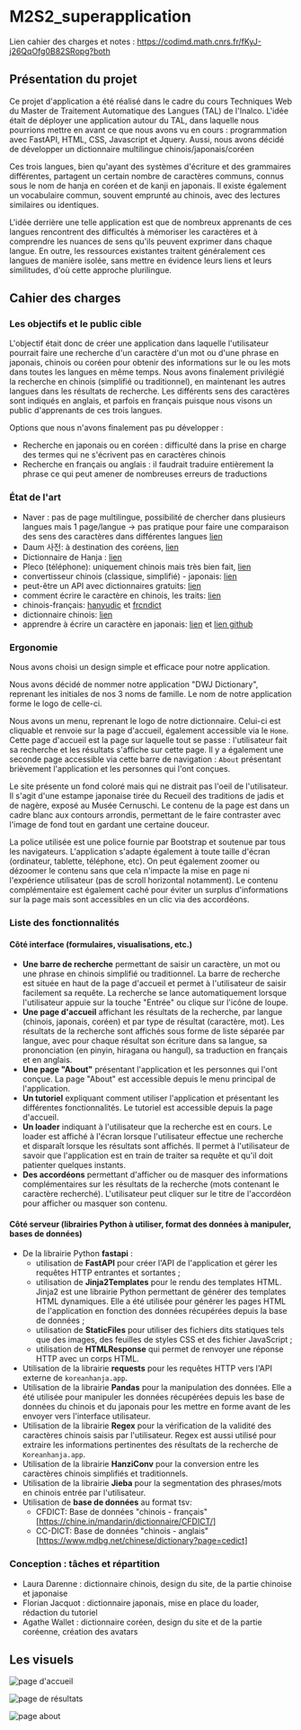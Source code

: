# M2S2_superapplication

Lien cahier des charges et notes : https://codimd.math.cnrs.fr/fKyJ-j26QqOfg0B82SRopg?both

## Présentation du projet
Ce projet d'application a été réalisé dans le cadre du cours Techniques Web du Master de Traitement Automatique des Langues (TAL) de l'Inalco. L'idée était de déployer une application autour du TAL, dans laquelle nous pourrions mettre en avant ce que nous avons vu en cours : programmation avec FastAPI, HTML, CSS, Javascript et Jquery. Aussi, nous avons décidé de développer un dictionnaire multilingue chinois/japonais/coréen

Ces trois langues, bien qu'ayant des systèmes d'écriture et des grammaires différentes, partagent un certain nombre de caractères communs, connus sous le nom de hanja en coréen et de kanji en japonais. Il existe également un vocabulaire commun, souvent emprunté au chinois, avec des lectures similaires ou identiques.

L'idée derrière une telle application est que de nombreux apprenants de ces langues rencontrent des difficultés à mémoriser les caractères et à comprendre les nuances de sens qu'ils peuvent exprimer dans chaque langue. En outre, les ressources existantes traitent généralement ces langues de manière isolée, sans mettre en évidence leurs liens et leurs similitudes, d'où cette approche plurilingue.

## Cahier des charges

### Les objectifs et le public cible

L'objectif était donc de créer une application dans laquelle l'utilisateur pourrait faire une recherche d'un caractère d'un mot ou d'une phrase en japonais, chinois ou coréen pour obtenir des informations sur le ou les mots dans toutes les langues en même temps. Nous avons finalement privilégié la recherche en chinois (simplifié ou traditionnel), en maintenant les autres langues dans les résultats de recherche. Les différents sens des caractères sont indiqués en anglais, et parfois en français puisque nous visons un public d'apprenants de ces trois langues.

Options que nous n'avons finalement pas pu développer : 
- Recherche en japonais ou en coréen : difficulté dans la prise en charge des termes qui ne s'écrivent pas en caractères chinois
- Recherche en français ou anglais : il faudrait traduire entièrement la phrase ce qui peut amener de nombreuses erreurs de traductions

### État de l'art
- Naver : pas de page multilingue, possibilité de chercher dans plusieurs langues mais 1 page/langue → pas pratique pour faire une comparaison des sens des caractères dans différentes langues [lien](https://dict.naver.com/frkodict/#/search?query=%E9%9F%93)
- Daum 사전: à destination des coréens, [lien](https://dic.daum.net/search.do?q=%E9%9F%93)
- Dictionnaire de Hanja : [lien](https://koreanhanja.app/%e9%9f%93)
- Pleco (téléphone): uniquement chinois mais très bien fait, [lien](https://www.pleco.com)
- convertisseur chinois (classique, simplifié) - japonais: [lien](http://www.jcdic.com/chinese_convert/index.php)
- peut-être un API avec dictionnaires gratuits: [lien](https://glosbe.com/)
- comment écrire le caractère en chinois, les traits: [lien](https://github.com/skishore/makemeahanzi)
- chinois-français: [hanyudic](https://github.com/guilhemmariotte/HanYuDic) et [frcndict](https://github.com/Nilhcem/frcndict-android)
- dictionnaire chinois: [lien](http://dict.cn/)
- apprendre à écrire un caractère en japonais: [lien](https://kanjialive.com/) et [lien github](https://github.com/TashiiDesign/Kanji-Search)

### Ergonomie

Nous avons choisi un design simple et efficace pour notre application. 

Nous avons décidé de nommer notre application "DWJ Dictionary", reprenant les initiales de nos 3 noms de famille. Le nom de notre application forme le logo de celle-ci.

Nous avons un menu, reprenant le logo de notre dictionnaire. Celui-ci est cliquable et renvoie sur la page d'accueil, également accessible via le `Home`. Cette page d'accueil est la page sur laquelle tout se passe : l'utilisateur fait sa recherche et les résultats s'affiche sur cette page. Il y a également une seconde page accessible via cette barre de navigation : `About` présentant brièvement l'application et les personnes qui l'ont conçues.

Le site présente un fond coloré mais qui ne distrait pas l'oeil de l'utilisateur. Il s'agit d'une estampe japonaise tirée du Recueil des traditions de jadis et de nagère, exposé au Musée Cernuschi. Le contenu de la page est dans un cadre blanc aux contours arrondis, permettant de le faire contraster avec l'image de fond tout en gardant une certaine douceur.

La police utilisée est une police fournie par Bootstrap et soutenue par tous les navigateurs. L'application s'adapte également à toute taille d'écran (ordinateur, tablette, téléphone, etc). On peut également zoomer ou dézoomer le contenu sans que cela n'impacte la mise en page ni l'expérience utilisateur (pas de scroll horizontal notamment). Le contenu complémentaire est également caché pour éviter un surplus d'informations sur la page mais sont accessibles en un clic via des accordéons.

### Liste des fonctionnalités

#### Côté interface (formulaires, visualisations, etc.)

* **Une barre de recherche** permettant de saisir un caractère, un mot ou une phrase en chinois simplifié ou traditionnel. La barre de recherche est située en haut de la page d'accueil et permet à l'utilisateur de saisir facilement sa requête. La recherche se lance automatiquement lorsque l'utilisateur appuie sur la touche "Entrée" ou clique sur l'icône de loupe.
* **Une page d'accueil** affichant les résultats de la recherche, par langue (chinois, japonais, coréen) et par type de résultat (caractère, mot). Les résultats de la recherche sont affichés sous forme de liste séparée par langue, avec pour chaque résultat son écriture dans sa langue, sa prononciation (en pinyin, hiragana ou hangul), sa traduction en français et en anglais.
* **Une page "About"** présentant l'application et les personnes qui l'ont conçue. La page "About" est accessible depuis le menu principal de l'application.
* **Un tutoriel** expliquant comment utiliser l'application et présentant les différentes fonctionnalités. Le tutoriel est accessible depuis la page d'accueil.
* **Un loader** indiquant à l'utilisateur que la recherche est en cours. Le loader est affiché à l'écran lorsque l'utilisateur effectue une recherche et disparaît lorsque les résultats sont affichés. Il permet à l'utilisateur de savoir que l'application est en train de traiter sa requête et qu'il doit patienter quelques instants.
* **Des accordéons** permettant d'afficher ou de masquer des informations complémentaires sur les résultats de la recherche (mots contenant le caractère recherché). L'utilisateur peut cliquer sur le titre de l'accordéon pour afficher ou masquer son contenu.

#### Côté serveur (librairies Python à utiliser, format des données à manipuler, bases de données)

* De la librairie Python **fastapi** :
    * utilisation de **FastAPI** pour créer l'API de l'application et gérer les requêtes HTTP entrantes et sortantes ;
    * utilisation de **Jinja2Templates** pour le rendu des templates HTML. Jinja2 est une librairie Python permettant de générer des templates HTML dynamiques. Elle a été utilisée pour générer les pages HTML de l'application en fonction des données récupérées depuis la base de données ;
    * utilisation de **StaticFiles** pour utiliser des fichiers dits statiques tels que des images, des feuilles de styles CSS et des fichier JavaScript ; 
    * utilisation de **HTMLResponse** qui permet de renvoyer une réponse HTTP avec un corps HTML.
* Utilisation de la librairie **requests** pour les requêtes HTTP vers l'API externe de `koreanhanja.app`.
* Utilisation de la librairie **Pandas** pour la manipulation des données. Elle a été utilisée pour manipuler les données récupérées depuis les base de données du chinois et du japonais pour les mettre en forme avant de les envoyer vers l'interface utilisateur.
* Utilisation de la librairie **Regex** pour la vérification de la validité des caractères chinois saisis par l'utilisateur. Regex est aussi utilisé pour extraire les informations pertinentes des résultats de la recherche de `Koreanhanja.app`.
* Utilisation de la librairie **HanziConv** pour la conversion entre les caractères chinois simplifiés et traditionnels. 
* Utilisation de la librairie **Jieba** pour la segmentation des phrases/mots en chinois entrée par l'utilisateur. 
* Utilisation de **base de données** au format tsv:
    * CFDICT: Base de données "chinois - français" [https://chine.in/mandarin/dictionnaire/CFDICT/]
    * CC-DICT: Base de données "chinois - anglais" [https://www.mdbg.net/chinese/dictionary?page=cedict]

### Conception : tâches et répartition

- Laura Darenne : dictionnaire chinois, design du site, de la partie chinoise et japonaise
- Florian Jacquot : dictionnaire japonais, mise en place du loader, rédaction du tutoriel
- Agathe Wallet : dictionnaire coréen, design du site et de la partie coréenne, création des avatars

## Les visuels

![page d'accueil](./home_1.jpg "page d'accueil")

![page de résultats](./home_2.jpg "page de résultats")

![page about](./about.jpg "page about")